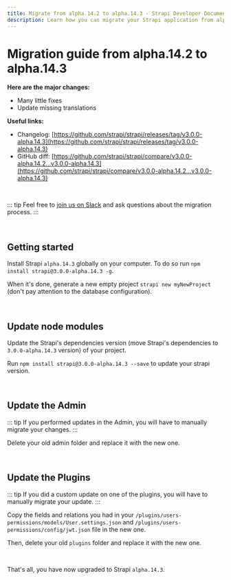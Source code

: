 ```yaml
---
title: Migrate from alpha.14.2 to alpha.14.3 - Strapi Developer Documentation
description: Learn how you can migrate your Strapi application from alpha.14.2 to alpha.14.3.
---
```


# Migration guide from alpha.14.2 to alpha.14.3

**Here are the major changes:**

- Many little fixes
- Update missing translations

**Useful links:**

- Changelog: [https://github.com/strapi/strapi/releases/tag/v3.0.0-alpha.14.3](https://github.com/strapi/strapi/releases/tag/v3.0.0-alpha.14.3)
- GitHub diff: [https://github.com/strapi/strapi/compare/v3.0.0-alpha.14.2...v3.0.0-alpha.14.3](https://github.com/strapi/strapi/compare/v3.0.0-alpha.14.2...v3.0.0-alpha.14.3)

<br>

::: tip
Feel free to [join us on Slack](http://slack.strapi.io) and ask questions about the migration process.
:::

<br>

## Getting started

Install Strapi `alpha.14.3` globally on your computer. To do so run `npm install strapi@3.0.0-alpha.14.3 -g`.

When it's done, generate a new empty project `strapi new myNewProject` (don't pay attention to the database configuration).

<br>

## Update node modules

Update the Strapi's dependencies version (move Strapi's dependencies to `3.0.0-alpha.14.3` version) of your project.

Run `npm install strapi@3.0.0-alpha.14.3 --save` to update your strapi version.

<br>

## Update the Admin

::: tip
If you performed updates in the Admin, you will have to manually migrate your changes.
:::

Delete your old admin folder and replace it with the new one.

<br>

## Update the Plugins

::: tip
If you did a custom update on one of the plugins, you will have to manually migrate your update.
:::

Copy the fields and relations you had in your `/plugins/users-permissions/models/User.settings.json` and `/plugins/users-permissions/config/jwt.json` file in the new one.

Then, delete your old `plugins` folder and replace it with the new one.

<br>

That's all, you have now upgraded to Strapi `alpha.14.3`.
